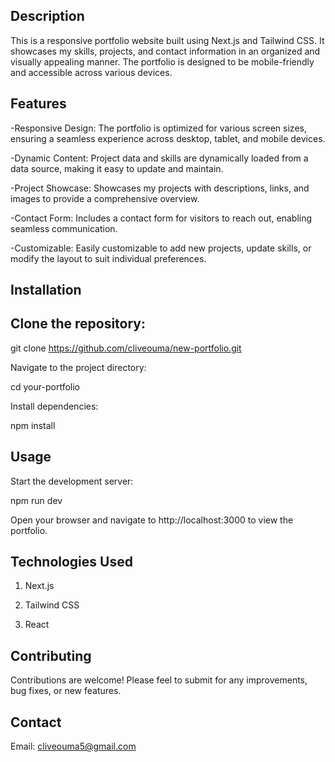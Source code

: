 ## Description
This is a responsive portfolio website built using Next.js and Tailwind CSS. It showcases my skills, projects, and contact information in an organized and visually appealing manner. The portfolio is designed to be mobile-friendly and accessible across various devices.

## Features
-Responsive Design: The portfolio is optimized for various screen sizes, ensuring a seamless experience across desktop, tablet, and mobile devices.

-Dynamic Content: Project data and skills are dynamically loaded from a data source, making it easy to update and maintain.

-Project Showcase: Showcases my projects with descriptions, links, and images to provide a comprehensive overview.

-Contact Form: Includes a contact form for visitors to reach out, enabling seamless communication.

-Customizable: Easily customizable to add new projects, update skills, or modify the layout to suit individual preferences.

## Installation

## Clone the repository:

git clone https://github.com/cliveouma/new-portfolio.git

Navigate to the project directory:

cd your-portfolio

Install dependencies:

npm install

## Usage

Start the development server:

npm run dev

Open your browser and navigate to http://localhost:3000 to view the portfolio.

## Technologies Used

1. Next.js

2. Tailwind CSS

3. React

## Contributing
Contributions are welcome! Please feel to submit for any improvements, bug fixes, or new features.

## Contact

Email: cliveouma5@gmail.com
